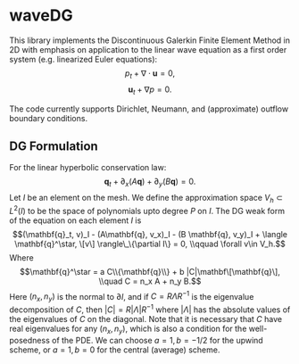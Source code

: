 # waveDG
This library implements the Discontinuous Galerkin Finite Element Method in 2D with emphasis on application to the linear wave equation as a first order system (e.g. linearized Euler equations):
$$p_t + \nabla \cdot \mathbf{u} = 0,$$
$$\mathbf{u}_t + \nabla p = 0.$$

The code currently supports Dirichlet, Neumann, and (approximate) outflow boundary conditions.

## DG Formulation
For the linear hyperbolic conservation law:
$$\mathbf{q}_t + \partial_x (A \mathbf{q}) + \partial_y (B \mathbf{q}) = 0.$$
Let $I$ be an element on the mesh. We define the approximation space $V_h\subset L^2(I)$ to be the space of polynomials upto degree $P$ on $I$. The DG weak form of the equation on each element $I$ is
$$(\mathbf{q}_t, v)_I - (A\mathbf{q}, v_x)_I - (B \mathbf{q}, v_y)_I + \langle \mathbf{q}^\star, \[v\] \rangle\_\{\partial I\} = 0, \\qquad \forall v\in V_h.$$
Where
$$\mathbf{q}^\star = a C\\{\mathbf{q}\\} + b |C|\mathbf\[\mathbf{q}\], \\quad C = n_x A + n_y B.$$
Here $(n_x, n_y)$ is the normal to $\partial I$, and if $C = R\Lambda R^{-1}$ is the eigenvalue decomposition of $C$, then $|C| = R|\Lambda|R^{-1}$ where $|\Lambda|$ has the absolute values of the eigenvalues of $C$ on the diagonal.
Note that it is necessary that $C$ have real eigenvalues for any $(n_x, n_y)$, which is also a condition for the well-posedness of the PDE.
We can choose $a = 1, b = -1/2$ for the upwind scheme, or $a = 1, b = 0$ for the central (average) scheme.
